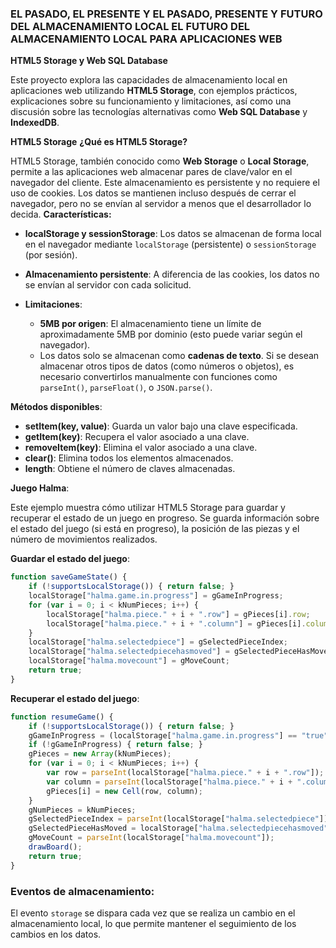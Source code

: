 
### EL PASADO, EL PRESENTE Y EL PASADO, PRESENTE Y FUTURO DEL ALMACENAMIENTO LOCAL EL FUTURO DEL ALMACENAMIENTO LOCAL PARA APLICACIONES WEB

 **HTML5 Storage y Web SQL Database**

Este proyecto explora las capacidades de almacenamiento local en aplicaciones web utilizando **HTML5 Storage**, con ejemplos prácticos, explicaciones sobre su funcionamiento y limitaciones, así como una discusión sobre las tecnologías alternativas como **Web SQL Database** y **IndexedDB**.

**HTML5 Storage**
 **¿Qué es HTML5 Storage?**

HTML5 Storage, también conocido como **Web Storage** o **Local Storage**, permite a las aplicaciones web almacenar pares de clave/valor en el navegador del cliente. Este almacenamiento es persistente y no requiere el uso de cookies. Los datos se mantienen incluso después de cerrar el navegador, pero no se envían al servidor a menos que el desarrollador lo decida.
 **Características:**

* **localStorage y sessionStorage**: Los datos se almacenan de forma local en el navegador mediante `localStorage` (persistente) o `sessionStorage` (por sesión).
* **Almacenamiento persistente**: A diferencia de las cookies, los datos no se envían al servidor con cada solicitud.
* **Limitaciones**:

  * **5MB por origen**: El almacenamiento tiene un límite de aproximadamente 5MB por dominio (esto puede variar según el navegador).
  * Los datos solo se almacenan como **cadenas de texto**. Si se desean almacenar otros tipos de datos (como números o objetos), es necesario convertirlos manualmente con funciones como `parseInt()`, `parseFloat()`, o `JSON.parse()`.

**Métodos disponibles**:

* **setItem(key, value)**: Guarda un valor bajo una clave especificada.
* **getItem(key)**: Recupera el valor asociado a una clave.
* **removeItem(key)**: Elimina el valor asociado a una clave.
* **clear()**: Elimina todos los elementos almacenados.
* **length**: Obtiene el número de claves almacenadas.

**Juego Halma**:

Este ejemplo muestra cómo utilizar HTML5 Storage para guardar y recuperar el estado de un juego en progreso. Se guarda información sobre el estado del juego (si está en progreso), la posición de las piezas y el número de movimientos realizados.

 **Guardar el estado del juego**:

```javascript
function saveGameState() {
    if (!supportsLocalStorage()) { return false; }
    localStorage["halma.game.in.progress"] = gGameInProgress;
    for (var i = 0; i < kNumPieces; i++) {
        localStorage["halma.piece." + i + ".row"] = gPieces[i].row;
        localStorage["halma.piece." + i + ".column"] = gPieces[i].column;
    }
    localStorage["halma.selectedpiece"] = gSelectedPieceIndex;
    localStorage["halma.selectedpiecehasmoved"] = gSelectedPieceHasMoved;
    localStorage["halma.movecount"] = gMoveCount;
    return true;
}
```
 **Recuperar el estado del juego**:

```javascript
function resumeGame() {
    if (!supportsLocalStorage()) { return false; }
    gGameInProgress = (localStorage["halma.game.in.progress"] == "true");
    if (!gGameInProgress) { return false; }
    gPieces = new Array(kNumPieces);
    for (var i = 0; i < kNumPieces; i++) {
        var row = parseInt(localStorage["halma.piece." + i + ".row"]);
        var column = parseInt(localStorage["halma.piece." + i + ".column"]);
        gPieces[i] = new Cell(row, column);
    }
    gNumPieces = kNumPieces;
    gSelectedPieceIndex = parseInt(localStorage["halma.selectedpiece"]);
    gSelectedPieceHasMoved = localStorage["halma.selectedpiecehasmoved"] == "true";
    gMoveCount = parseInt(localStorage["halma.movecount"]);
    drawBoard();
    return true;
}
```

### **Eventos de almacenamiento**:

El evento `storage` se dispara cada vez que se realiza un cambio en el almacenamiento local, lo que permite mantener el seguimiento de los cambios en los datos.
